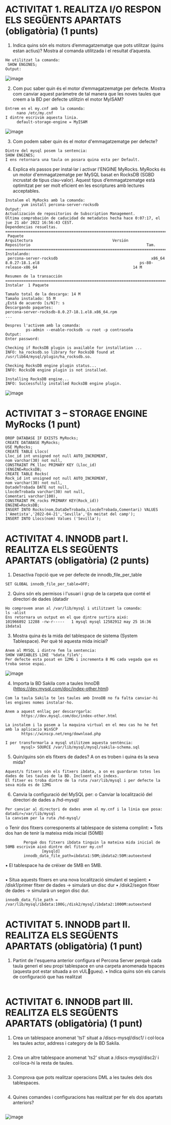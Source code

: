 # ACTIVITAT 1. REALITZA I/O RESPON ELS SEGÜENTS APARTATS (obligatòria) (1 punts)
1. Indica quins són els motors d’emmagatzematge que pots utilitzar (quins estan actius)? Mostra al comanda utilitzada i el resultat d’aquesta.
```
He utilitzat la comanda:
 SHOW ENGINES;
Output:
```
![image](https://user-images.githubusercontent.com/100956247/162487616-6ce10e24-6772-479a-8493-5c48622f01dc.png)

2. Com puc saber quin és el motor d’emmagatzematge per defecte. Mostra com canviar aquest 
paràmetre de tal manera que les noves taules que creem a la BD per defecte utilitzin el motor 
MyISAM?
```
Entrem en el my.cnf amb la comanda:
     nano /etc/my.cnf
I dintre escrivim aquesta linia.
     default-storage-engine = MyISAM
```
![image](https://user-images.githubusercontent.com/100956247/164481288-d0510f89-c7fc-41b0-8da6-c0ea9577b868.png)

3. Com podem saber quin és el motor d'emmagatzematge per defecte?
```
Dintre del mysql posem la sentencia:
SHOW ENGINES;
I ens retornara una taula on posara quina esta per Default.
```
4. Explica els passos per instal·lar i activar l'ENGINE MyRocks. MyRocks és un motor d'emmagatzematge per MySQL basat en RocksDB (SGBD incrustat de tipus clau-valor). Aquest tipus d’emmagatzematge està optimitzat per ser molt eficient en les escriptures amb lectures 
acceptables.
```
Instalem el MyRocks amb la comanda:
       yum install percona-server-rocksdb
Output:
Actualización de repositorios de Subscription Management.
Última comprobación de caducidad de metadatos hecha hace 0:07:17, el jue 21 abr 2022 16:56:43 CEST.
Dependencias resueltas.
=============================================================================================================================================================================================================================================
 Paquete                                                        Arquitectura                                   Versión                                                    Repositorio                                                   Tam.
=============================================================================================================================================================================================================================================
Instalando:
 percona-server-rocksdb                                         x86_64                                         8.0.27-18.1.el8                                            ps-80-release-x86_64                                          14 M

Resumen de la transacción
=============================================================================================================================================================================================================================================
Instalar  1 Paquete

Tamaño total de la descarga: 14 M
Tamaño instalado: 55 M
¿Está de acuerdo [s/N]?: s
Descargando paquetes:
percona-server-rocksdb-8.0.27-18.1.el8.x86_64.rpm 
...

Despres l'activem amb la comanda:
         ps-admin --enable-rocksdb -u root -p contraseña
Output:
Enter password:

Checking if RocksDB plugin is available for installation ...
INFO: ha_rocksdb.so library for RocksDB found at /usr/lib64/mysql/plugin/ha_rocksdb.so.

Checking RocksDB engine plugin status...
INFO: RocksDB engine plugin is not installed.

Installing RocksDB engine...
INFO: Successfully installed RocksDB engine plugin.
```
![image](https://user-images.githubusercontent.com/100956247/164489035-61ce124c-1d1f-44bd-9bc5-3f5d9a72ec91.png)


# ACTIVITAT 3 – STORAGE ENGINE MyRocks (1 punt)
```
DROP DATABASE IF EXISTS MyRocks;
CREATE DATABASE MyRocks;
USE MyRocks;
CREATE TABLE Llocs(
Lloc_id int unsigned not null AUTO_INCREMENT,
nom varchar(30) not null,
CONSTRAINT PK_lloc PRIMARY KEY (Lloc_id)
)ENGINE=RocksDB;
CREATE TABLE Rocks(
Rock_id int unsigned not null AUTO_INCREMENT,
nom varchar(30) not null,
DatadeTrobada DATE not null,
LlocdeTrobada varchar(30) not null,
Comentari varchar(100),
CONSTRAINT PK_rocks PRIMARY KEY(Rock_id))
ENGINE=RocksDB;
INSERT INTO Rocks(nom,DataDeTrobada,LlocdeTrobada,Comentari) VALUES ('Ametista','2022-04-21','Sevilla','En meitat del camp');
INSERT INTO Llocs(nom) Values ('Sevilla');
```
# ACTIVITAT 4. INNODB part I. REALITZA ELS SEGÜENTS APARTATS (obligatòria) (2 punts)

1. Desactiva l’opció que ve per defecte de innodb_file_per_table
```
SET GLOBAL innodb_file_per_table=OFF;
```
2. Quins són els permisos i l'usuari i grup de la carpeta que conté el directori de dades (datadir
```
Ho comprovem anan al /var/lib/mysql i utilitzant la comanda:
ls -alist
Ens retornara un output en el que dintre surtira aixó:
101966892 12288 -rw-r-----   1 mysql mysql 12582912 may 25 16:36  ibdata1
```
3. Mostra quina és la mida del tablespace de sistema (System Tablespace). Per què té aquesta
mida inicial?
```
Anem al MYSQL i dintre fem la sentencia:
SHOW VARIABLES LIKE '%data_file%';
Per defecte esta posat en 12MG i incrementa 8 MG cada vegada que es troba sense espai.
```
![image](https://user-images.githubusercontent.com/100956247/170293017-029977b7-be27-48be-99a2-4420744a323c.png)

4. Importa la BD Sakila com a taules InnoDB (https://dev.mysql.com/doc/index-other.html)
```
Com la taula Sakila te les taules amb InnoDB no fa falta canviar-hi les engines nomes instalar-ho.

Anem a aquest enllaç per descarrgarla:
       https://dev.mysql.com/doc/index-other.html
       
La instalem i la pasem a la maquina virtual en el meu cas ho he fet amb la aplicacio WinSCP
       https://winscp.net/eng/download.php
       
I per transformarla a mysql utilitzem aquesta sentència:       
       mysql> SOURCE /var/lib/mysql/mysql/sakila-schema.sql
```
5. Quin/quins són els fitxers de dades? A on es troben i quina és la seva mida?
```
Aquest/s fitxers són els fitxers ibdata, a on es guardaran totes les dades de les taules de la BD. Incloent els índexs.
El fitxer es troba dintre de la ruta /var/lib/mysql i per defecte la seva mida es de 12MG 
```
6. Canvia la configuració del MySQL per:
o Canviar la localització del directori de dades a /hd-mysql/
```
Per canviar al directori de dades anem al my.cnf i la linia que posa:
datadir=/var/lib/mysql
la canviem per la ruta /hd-mysql/
````
o Tenir dos fitxers corresponents al tablespace de sistema complint:
        ▪ Tots dos han de tenir la mateixa mida inicial (50MB)
```
        Perquè dos fitxers ibdata tinguin la mateixa mida inicial de 50MB escrivim aixó dintre del fitxer my.cnf
                [mysqld]
        innodb_data_file_path=ibdata1:50M;ibdata2:50M:autoextend
```
▪ El tablespace ha de créixer de 5MB en 5MB.
```

```
▪ Situa aquests fitxers en una nova localització simulant el següent:
                • /disk1/primer fitxer de dades → simularà un disc dur
                • /disk2/segon fitxer de dades → simularà un segon disc dur.
```
innodb_data_file_path =  /var/lib/mysql/ibdata:100G;/disk2/mysql/ibdata2:1000M:autoextend
```
# ACTIVITAT 5. INNODB part II. REALITZA ELS SEGÜENTS APARTATS (obligatòria) (1 punt)
1. Partint de l'esquema anterior configura el Percona Server perquè cada taula generi el seu 
propi tablespace en una carpeta anomenada tspaces (aquesta pot estar situada a on vULgueu). 
      • Indica quins són els canvis de configuració que has realitzat
```

```
# ACTIVITAT 6. INNODB part III. REALITZA ELS SEGÜENTS APARTATS (obligatòria) (1 punt)
1. Crea un tablespace anomenat 'ts1' situat a /discs-mysql/disc1/ i col·loca les taules 
actor, address i category de la BD Sakila.
```

```
2. Crea un altre tablespace anomenat 'ts2' situat a /discs-mysql/disc2/ i col·loca-hi la 
resta de taules.
```

```
3. Comprova que pots realitzar operacions DML a les taules dels dos tablespaces.
```

```
4. Quines comandes i configuracions has realitzat per fer els dos apartats anteriors?
```

```
![image](https://user-images.githubusercontent.com/100956247/170527453-048fa460-73c6-4f96-912e-85714fce822f.png)
